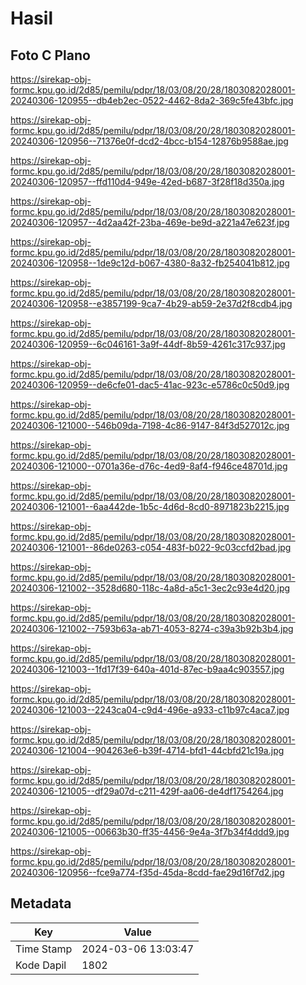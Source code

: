 # Hasil

## Foto C Plano

https://sirekap-obj-formc.kpu.go.id/2d85/pemilu/pdpr/18/03/08/20/28/1803082028001-20240306-120955--db4eb2ec-0522-4462-8da2-369c5fe43bfc.jpg

https://sirekap-obj-formc.kpu.go.id/2d85/pemilu/pdpr/18/03/08/20/28/1803082028001-20240306-120956--71376e0f-dcd2-4bcc-b154-12876b9588ae.jpg

https://sirekap-obj-formc.kpu.go.id/2d85/pemilu/pdpr/18/03/08/20/28/1803082028001-20240306-120957--ffd110d4-949e-42ed-b687-3f28f18d350a.jpg

https://sirekap-obj-formc.kpu.go.id/2d85/pemilu/pdpr/18/03/08/20/28/1803082028001-20240306-120957--4d2aa42f-23ba-469e-be9d-a221a47e623f.jpg

https://sirekap-obj-formc.kpu.go.id/2d85/pemilu/pdpr/18/03/08/20/28/1803082028001-20240306-120958--1de9c12d-b067-4380-8a32-fb254041b812.jpg

https://sirekap-obj-formc.kpu.go.id/2d85/pemilu/pdpr/18/03/08/20/28/1803082028001-20240306-120958--e3857199-9ca7-4b29-ab59-2e37d2f8cdb4.jpg

https://sirekap-obj-formc.kpu.go.id/2d85/pemilu/pdpr/18/03/08/20/28/1803082028001-20240306-120959--6c046161-3a9f-44df-8b59-4261c317c937.jpg

https://sirekap-obj-formc.kpu.go.id/2d85/pemilu/pdpr/18/03/08/20/28/1803082028001-20240306-120959--de6cfe01-dac5-41ac-923c-e5786c0c50d9.jpg

https://sirekap-obj-formc.kpu.go.id/2d85/pemilu/pdpr/18/03/08/20/28/1803082028001-20240306-121000--546b09da-7198-4c86-9147-84f3d527012c.jpg

https://sirekap-obj-formc.kpu.go.id/2d85/pemilu/pdpr/18/03/08/20/28/1803082028001-20240306-121000--0701a36e-d76c-4ed9-8af4-f946ce48701d.jpg

https://sirekap-obj-formc.kpu.go.id/2d85/pemilu/pdpr/18/03/08/20/28/1803082028001-20240306-121001--6aa442de-1b5c-4d6d-8cd0-8971823b2215.jpg

https://sirekap-obj-formc.kpu.go.id/2d85/pemilu/pdpr/18/03/08/20/28/1803082028001-20240306-121001--86de0263-c054-483f-b022-9c03ccfd2bad.jpg

https://sirekap-obj-formc.kpu.go.id/2d85/pemilu/pdpr/18/03/08/20/28/1803082028001-20240306-121002--3528d680-118c-4a8d-a5c1-3ec2c93e4d20.jpg

https://sirekap-obj-formc.kpu.go.id/2d85/pemilu/pdpr/18/03/08/20/28/1803082028001-20240306-121002--7593b63a-ab71-4053-8274-c39a3b92b3b4.jpg

https://sirekap-obj-formc.kpu.go.id/2d85/pemilu/pdpr/18/03/08/20/28/1803082028001-20240306-121003--1fd17f39-640a-401d-87ec-b9aa4c903557.jpg

https://sirekap-obj-formc.kpu.go.id/2d85/pemilu/pdpr/18/03/08/20/28/1803082028001-20240306-121003--2243ca04-c9d4-496e-a933-c11b97c4aca7.jpg

https://sirekap-obj-formc.kpu.go.id/2d85/pemilu/pdpr/18/03/08/20/28/1803082028001-20240306-121004--904263e6-b39f-4714-bfd1-44cbfd21c19a.jpg

https://sirekap-obj-formc.kpu.go.id/2d85/pemilu/pdpr/18/03/08/20/28/1803082028001-20240306-121005--df29a07d-c211-429f-aa06-de4df1754264.jpg

https://sirekap-obj-formc.kpu.go.id/2d85/pemilu/pdpr/18/03/08/20/28/1803082028001-20240306-121005--00663b30-ff35-4456-9e4a-3f7b34f4ddd9.jpg

https://sirekap-obj-formc.kpu.go.id/2d85/pemilu/pdpr/18/03/08/20/28/1803082028001-20240306-120956--fce9a774-f35d-45da-8cdd-fae29d16f7d2.jpg


## Metadata

| Key        | Value               |
| ---------- | ------------------- |
| Time Stamp | 2024-03-06 13:03:47 |
| Kode Dapil | 1802                |



